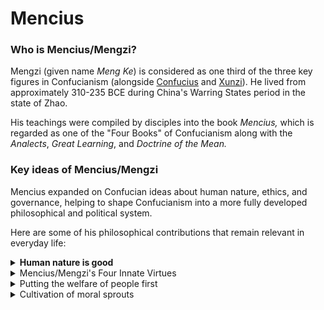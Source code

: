 # Mencius

### Who is Mencius/Mengzi?

Mengzi (given name _Meng Ke_) is considered as one third of the three key figures in Confucianism (alongside [Confucius](confucius.md) and [Xunzi](xunzi.md)). He lived from approximately 310-235 BCE during China's Warring States period in the state of Zhao.

His teachings were compiled by disciples into the book _Mencius,_ which is regarded as one of the "Four Books" of Confucianism along with the _Analects_, _Great Learning_, and _Doctrine of the Mean._

### Key ideas of Mencius/Mengzi

Mencius expanded on Confucian ideas about human nature, ethics, and governance, helping to shape Confucianism into a more fully developed philosophical and political system.

Here are some of his philosophical contributions that remain relevant in everyday life:

<details>

<summary><strong>Human nature is good</strong></summary>

Mencius argued that human nature is fundamentally good, in contrast to other philosophers like [Xunzi who believed human nature was evil.](xunzi.md#human-nature-is-evil)

In particular, his view is that humans have the tendency and ability to be good if they are raised in a conducive environment.&#x20;

He further proposed that humans are born with "four beginnings" or innate moral tendencies, and have the innate capability to hold ‘moral’ emotions that represent these virtues.&#x20;

Therefore, turning ‘bad’ is not a result of an innate bad constitution, but of one’s moral failure to cultivate moral rightness from the sprouts of human being's innate tendency for goodness.

</details>

<details>

<summary>Mencius/Mengzi's Four Innate Virtues</summary>

According to Mencius, there are four innate moral tendencies or "beginnings" (siduan 四端) that all humans possess:

* **Compassion/Benevolence (仁 ren)** - The feeling of affection, empathy and compassionate concern for others' wellbeing. Mencius gives the example of immediately feeling alarmed upon seeing a child about to fall into a well and acting appropriately in response i.e. saving the child.
* **Shame/Righteousness (義 yi)** - The sense of shame and dislike towards improper behaviour. This relates to having a moral compass and feeling ashamed of wrongdoing.
* **Respect/Propriety (禮 li)** - The feeling of deference and respect, especially towards elders and social norms. This relates to courtesy and following social etiquette.
* **Wisdom (智 zhi)** - The ability to distinguish right from wrong. This relates to moral reasoning and judgment.

Mencius also suggests that wisdom and propriety are secondary in importance to benevolence and righteousness. As [he states](https://www.webpages.uidaho.edu/ngier/308/mennotes.htm):\
_"The core of benevolence is serving one's parents. The core of righteousness is obeying one's elder brother. The core of wisdom is knowing these two and not abandoning them. The core of propriety is to regulate and adorn these two."_&#x20;

This indicates benevolence and righteousness are foundational, with wisdom and propriety building upon them.

Other virtues, such as courage, are simply supplementary examples of these cardinal virtues.

</details>

<details>

<summary>Putting the welfare of people first</summary>

Mencius advocated for benevolent rule and argued that a government's legitimacy comes from the welfare of the people.

He emphasized that the people are the most important element in a country, more important than the ruler. [He stated](https://oll.libertyfund.org/pages/mencius-opinions-and-influence) "The people are the most important element \[in a country]; the spirits of the land and grain are the next; the ruler is the lightest."&#x20;

In present-day context, this implies a people-first approach to any form of governance where meeting the needs of the people is the priority.

</details>

<details>

<summary>Cultivation of moral sprouts</summary>

While believing in innate goodness, Mencius stressed the importance of education and self-cultivation to fully develop one's moral nature. He saw morality as something that needs to be actively nurtured.

Mencius uses the metaphor of moral sprouts or seeds that need nurturing to describe this educational process. For a plant to grow, it is necessary that the plant is provided with the required ingredients, and that the plant is provided with a healthy environment.

Likewise, wisdom has to be cultivated under proper guidance, nurturing and the right environment, as opposed to the mere ‘knowing’ facts about good conduct. It is the former that will promote the internalisation of the virtues.&#x20;

However, unlike Xunzi, who advocated for a more authoritarian educational model based on ‘grinding’ and ‘honing’ _against one’s nature_, Mengzi’s educational model is more ‘liberal’ and is based on self-discovery with the help of the right environment.&#x20;

</details>
